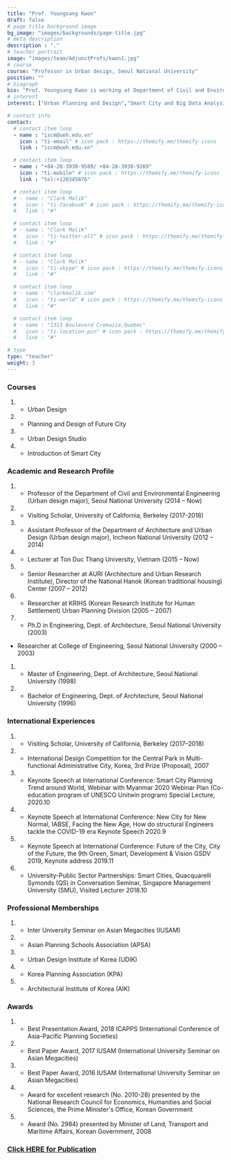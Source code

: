 ```yaml
---
title: "Prof. Youngsang Kwon"
draft: false
# page title background image
bg_image: "images/backgrounds/page-title.jpg"
# meta description
description : "."
# teacher portrait
image: "images/team/AdjunctProfs/kwon1.jpg"
# course
course: "Professor in Urban design, Seoul National University"
position: ""
# biograph
bio: "Prof. Youngsang Kwon is working at Department of Civil and Environmental Engineering, Seoul National University."
# interest
interest: ["Urban Planning and Design","Smart City and Big Data Analysis","Urban Policy and Development", "Urban Form and Structure"]

# contact info
contact:
  # contact item loop
  - name : "iscm@ueh.edu.vn"
    icon : "ti-email" # icon pack : https://themify.me/themify-icons
    link : "iscm@ueh.edu.vn"

  # contact item loop
  - name : "+84-28-3930-9589/ +84-28-3930-9269"
    icon : "ti-mobile" # icon pack : https://themify.me/themify-icons
    link : "tel:+120345876"

  # contact item loop
  # - name : "Clark Malik"
  #   icon : "ti-facebook" # icon pack : https://themify.me/themify-icons
  #   link : "#"

  # contact item loop
  # - name : "Clark Malik"
  #   icon : "ti-twitter-alt" # icon pack : https://themify.me/themify-icons
  #   link : "#"

  # contact item loop
  # - name : "Clark Malik"
  #   icon : "ti-skype" # icon pack : https://themify.me/themify-icons
  #   link : "#"

  # contact item loop
  # - name : "clarkmalik.com"
  #   icon : "ti-world" # icon pack : https://themify.me/themify-icons
  #   link : "#"

  # contact item loop
  # - name : "1313 Boulevard Cremazie,Quebec"
  #   icon : "ti-location-pin" # icon pack : https://themify.me/themify-icons
  #   link : "#"

# type
type: "teacher"
weight: 3
---
```


### Courses
1. * Urban Design
1. * Planning and Design of Future City
1. * Urban Design Studio
1. * Introduction of Smart City


### Academic and Research Profile
1. * Professor of the Department of Civil and Environmental Engineering (Urban design major), Seoul National University (2014 – Now)
1. * Visiting Scholar, University of California, Berkeley (2017-2018)
1. * Assistant Professor of the Department of Architecture and Urban Design (Urban design major), Incheon National University (2012 – 2014)
1. * Lecturer at Ton Duc Thang University, Vietnam (2015 – Now)
1. * Senior Researcher at AURI (Architecture and Urban Research Institute), Director of the National Hanok (Korean traditional housing) Center (2007 – 2012)
1. * Researcher at KRIHS (Korean Research Institute for Human Settlement) Urban Planning Division (2005 – 2007)
1. * Ph.D in Engineering, Dept. of Architecture, Seoul National University (2003)
* Researcher at College of Engineering, Seoul National University (2000 – 2003)
1. * Master of Engineering, Dept. of Architecture, Seoul National University (1998)
1. * Bachelor of Engineering, Dept. of Architecture, Seoul National University (1996)


### International Experiences
1. * Visiting Scholar, University of California, Berkeley (2017–2018)
1. * International Design Competition for the Central Park in Multi-functional Administrative City, Korea, 3rd Prize (Proposal), 2007
1. * Keynote Speech at International Conference: Smart City Planning Trend around World, Webinar with Myanmar 2020 Webinar Plan (Co-education program of UNESCO Unitwin program) Special Lecture, 2020.10
1. * Keynote Speech at International Conference: New City for New Normal, IABSE, Facing the New Age, How do structural Engineers tackle the COVID-19 era Keynote Speech 2020.9
1. * Keynote Speech at International Conference: Future of the City, City of the Future, the 9th Green, Smart, Development & Vision GSDV 2019, Keynote address 2019.11
1. * University-Public Sector Partnerships: Smart Cities, Quacquarelli Symonds (QS) in Conversation Seminar, Singapore Management University (SMU), Visited Lecturer 2018.10


### Professional Memberships
1. * Inter University Seminar on Asian Megacities (IUSAM)
1. * Asian Planning Schools Association (APSA)
1. * Urban Design Institute of Korea (UDIK)
1. * Korea Planning Association (KPA)
1. * Architectural Institute of Korea (AIK)


### Awards
1. * Best Presentation Award, 2018 ICAPPS (International Conference of Asia-Pacific Planning Societies)
1. * Best Paper Award, 2017 IUSAM (International University Seminar on Asian Megacities)
1. * Best Paper Award, 2016 IUSAM (International University Seminar on Asian Megacities)
1. * Award for excellent research (No. 2010-28) presented by the National Research Council for Economics, Humanities and Social Sciences, the Prime Minister's Office, Korean Government
1. * Award (No. 2984) presented by Minister of Land, Transport and Maritime Affairs, Korean Government, 2008


### [Click HERE for Publication](https://scholar.google.com.sg/citations?user=ObmB2egAAAAJ&hl=en)
